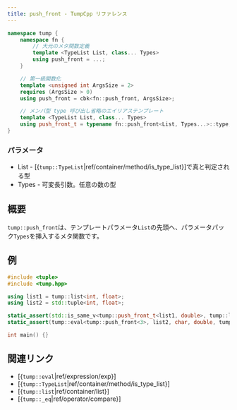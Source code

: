 ```yaml
---
title: push_front - TumpCpp リファレンス
---
```


```cpp
namespace tump {
    namespace fn {
        // 大元のメタ関数定義
        template <TypeList List, class... Types>
        using push_front = ...;
    }

    // 第一級関数化
    template <unsigned int ArgsSize = 2>
    requires (ArgsSize > 0)
    using push_front = cbk<fn::push_front, ArgsSize>;

    // メンバ型 type 呼び出し省略のエイリアステンプレート
    template <TypeList List, class... Types>
    using push_front_t = typename fn::push_front<List, Types...>::type;
}
```

### パラメータ

- List - [{`tump::TypeList`|ref/container/method/is_type_list}]で真と判定される型
- Types - 可変長引数。任意の数の型

## 概要

`tump::push_front`は、テンプレートパラメータ`List`の先頭へ、パラメータパック`Types`を挿入するメタ関数です。

## 例

```cpp
#include <tuple>
#include <tump.hpp>

using list1 = tump::list<int, float>;
using list2 = std::tuple<int, float>;

static_assert(std::is_same_v<tump::push_front_t<list1, double>, tump::list<double, int, float>> == true);
static_assert(tump::eval<tump::push_front<3>, list2, char, double, tump::_eq, std::tuple<char, double, int, float>>::value == true);

int main() {}
```

## 関連リンク

- [{`tump::eval`|ref/expression/exp}]
- [{`tump::TypeList`|ref/container/method/is_type_list}]
- [{`tump::list`|ref/container/list}]
- [{`tump::_eq`|ref/operator/compare}]
